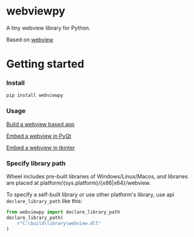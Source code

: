 # webviewpy

A tiny webview library for Python.

Based on [webview](https://github.com/webview/webview)


# Getting started

### Install


``` bash
pip install webviewpy
```


### Usage

[Build a webview based app](example/test.py)

[Embed a webview in PyQt](example/testpyqt.py)

[Embed a webview in tkinter](example/testtkinter.py)

### Specify library path


Wheel includes pre-built libraries of Windows/Linux/Macos, and libraries are placed at platform/{sys.platform}/{x86|x64}/webview. 

To specify a self-built library or use other platform's library, use api ```declare_library_path``` like this:

``` python
from webviewpy import declare_library_path
declare_library_path(
    r"C:\build\library\webview.dll"
)
```
